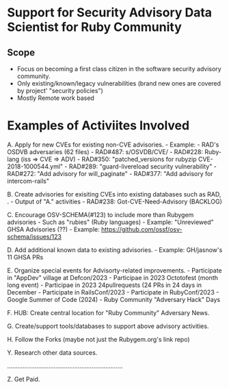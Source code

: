 # Support for Security Advisory Data Scientist for Ruby Community

## Scope
   - Focus on becoming a first class citizen in the software security advisory community.
   - Only existing/known/legacy vulnerabilities (brand new  ones are covered by project' "security policies")
   - Mostly Remote work based
  
# Examples of Activiites Involved

  A. Apply for new CVEs for existing non-CVE advisories.
     - Example:
       - RAD's OSDVB adversaries (62 files)
       - RAD#487: s/OSVDB/CVE/
       - RAD#228: Ruby-lang (iss => CVE => ADV)
       - RAD#350: "patched_versions for rubyzip CVE-2018-1000544.yml"
       - RAD#289: "guard-livereload security vulnerability"
       - RAD#272: "Add advisory for will_paginate"
       - RAD#377: "Add advisory for intercom-rails"

  B. Create advisories for exisiting CVEs into existing databases such as RAD, <TBD>.
     - Output of "A." activities
     - RAD#238: Got-CVE-Need-Advisory (BACKLOG)

  C. Encourage OSV-SCHEMA(#123) to include more than Rubygem advisories
     - Such as "rubies" (Ruby languages)
     - Example: "Unreviewed" GHSA Advisories (??)
       - Example: https://github.com/ossf/osv-schema/issues/123

  D. Add additional known data to existing advisories.
     - Example: GH/jasnow's 11 GHSA PRs

  E. Organize special events for Advisorty-related improvements.
     - Participate in "AppDev" village at Defcon/2023
     - Participae in 2023 Octotofest (month long event)
     - Participae in 2023 24pullrequests (24 PRs in 24 days in December
     - Participate in RailsConf/2023
     - Participate in RubyConf/2023
     - Google Summer of Code (2024)
     - Ruby Community "Adversary Hack" Days

  F. HUB: Create central location for "Ruby Community" Adversary News.

  G. Create/support tools/databases to support above advisory activities.

  H. Follow the Forks (maybe not just the Rubygem.org's link repo)

  Y. Research other data sources.

...................................................................

  Z. Get Paid.
